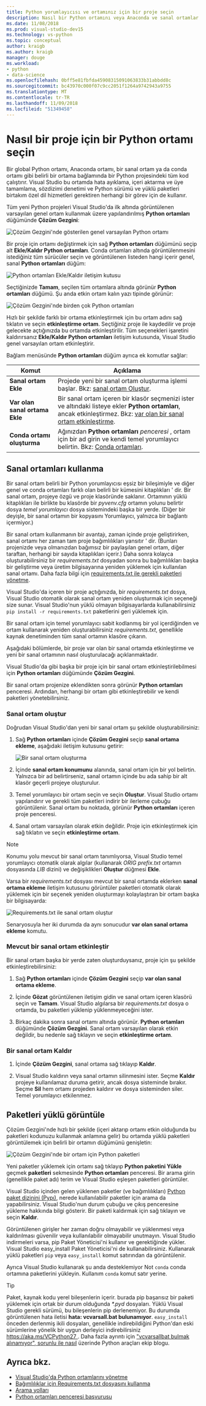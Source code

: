 ```yaml
---
title: Python yorumlayıcısı ve ortamınız için bir proje seçin
description: Nasıl bir Python ortamını veya Anaconda ve sanal ortamlar da dahil olmak üzere Visual Studio projesi için kullanılacak yorumlayıcı seçin.
ms.date: 11/08/2018
ms.prod: visual-studio-dev15
ms.technology: vs-python
ms.topic: conceptual
author: kraigb
ms.author: kraigb
manager: douge
ms.workload:
- python
- data-science
ms.openlocfilehash: 0bff5e81fbfda45908315091063833b31abbdd8c
ms.sourcegitcommit: bc43970c000f07c9cc2051f1264a9742943a9755
ms.translationtype: MT
ms.contentlocale: tr-TR
ms.lasthandoff: 11/09/2018
ms.locfileid: "51349458"
---
```

# <a name="how-to-select-a-python-environment-for-a-project"></a>Nasıl bir proje için bir Python ortamı seçin

Bir global Python ortamı, Anaconda ortamı, bir sanal ortam ya da conda ortamı gibi belirli bir ortama bağlamında bir Python projesindeki tüm kod çalıştırır. Visual Studio bu ortamda hata ayıklama, içeri aktarma ve üye tamamlama, sözdizimi denetimi ve Python sürümü ve yüklü paketleri birtakım özel dil hizmetleri gerektiren herhangi bir görev için de kullanır.

Tüm yeni Python projeleri Visual Studio'da ilk altında görüntülenen varsayılan genel ortam kullanmak üzere yapılandırılmış **Python ortamları** düğümünde **Çözüm Gezgini**:

![Çözüm Gezgini'nde gösterilen genel varsayılan Python ortamı](media/environments-project.png)

Bir proje için ortamı değiştirmek için sağ **Python ortamları** düğümünü seçip alt **Ekle/Kaldır Python ortamları**. Conda ortamları altında görüntülenmesini istediğiniz tüm sürücüler seçin ve görüntülenen listeden hangi içerir genel, sanal **Python ortamları** düğüm:

![Python ortamları Ekle/Kaldır iletişim kutusu](media/environments-add-remove.png)

Seçtiğinizde **Tamam**, seçilen tüm ortamlara altında görünür **Python ortamları** düğümü. Şu anda etkin ortam kalın yazı tipinde görünür:

![Çözüm Gezgini'nde birden çok Python ortamları](media/environments-project-multiple.png)

Hızlı bir şekilde farklı bir ortama etkinleştirmek için bu ortam adını sağ tıklatın ve seçin **etkinleştirme ortam**. Seçtiğiniz proje ile kaydedilir ve proje gelecekte açtığınızda bu ortamda etkinleştirilir. Tüm seçenekleri işaretini kaldırırsanız **Ekle/Kaldır Python ortamları** iletişim kutusunda, Visual Studio genel varsayılan ortam etkinleştirir.

Bağlam menüsünde **Python ortamları** düğüm ayrıca ek komutlar sağlar:

| Komut | Açıklama |
| --- | --- |
| **Sanal ortam Ekle** | Projede yeni bir sanal ortam oluşturma işlemi başlar. Bkz: [sanal ortam Oluştur](#create-a-virtual-environment). |
| **Var olan sanal ortama Ekle** | Bir sanal ortam içeren bir klasör seçmenizi ister ve altındaki listeye ekler **Python ortamları**, ancak etkinleştirmez. Bkz: [var olan bir sanal ortam etkinleştirme](#activate-an-existing-virtual-environment). |
| **Conda ortamı oluşturma** | Ağınızdan **Python ortamları** *penceresi* , ortam için bir ad girin ve kendi temel yorumlayıcı belirtin. Bkz: [Conda ortamları](managing-python-environments-in-visual-studio.md#conda-environments). |

## <a name="use-virtual-environments"></a>Sanal ortamları kullanma

Bir sanal ortam belirli bir Python yorumlayıcısı eşsiz bir bileşimiyle ve diğer genel ve conda ortamları farklı olan belirli bir kümesini kitaplıkları ' dir. Bir sanal ortam, projeye özgü ve proje klasöründe saklanır. Ortamının yüklü kitaplıkları ile birlikte bu klasörde bir *pyvenv.cfg* ortamın yolunu belirtir dosya *temel yorumlayıcı* dosya sistemindeki başka bir yerde. (Diğer bir deyişle, bir sanal ortamın bir kopyasını Yorumlayıcı, yalnızca bir bağlantı içermiyor.) 

Bir sanal ortam kullanmanın bir avantajı, zaman içinde proje geliştirirken, sanal ortamı her zaman tam proje bağımlılıkları yansıtır ' dir. (Bunları projenizde veya olmanızdan bağımsız bir paylaşılan genel ortam, diğer taraftan, herhangi bir sayıda kitaplıkları içerir.) Daha sonra kolayca oluşturabilirsiniz bir *requirements.txt* dosyadan sonra bu bağımlılıkları başka bir geliştirme veya üretim bilgisayarına yeniden yüklemek için kullanılan sanal ortamı. Daha fazla bilgi için [requirements.txt ile gerekli paketleri yönetme](managing-required-packages-with-requirements-txt.md).

Visual Studio'da içeren bir proje açtığınızda, bir *requirements.txt* dosya, Visual Studio otomatik olarak sanal ortam yeniden oluşturmak için seçeneği size sunar. Visual Studio'nun yüklü olmayan bilgisayarlarda kullanabilirsiniz `pip install -r requirements.txt` paketlerini geri yüklemek için.

Bir sanal ortam için temel yorumlayıcı sabit kodlanmış bir yol içerdiğinden ve ortam kullanarak yeniden oluşturabilirsiniz *requirements.txt*, genellikle kaynak denetiminden tüm sanal ortamın klasöre çıkarın.

Aşağıdaki bölümlerde, bir proje var olan bir sanal ortamda etkinleştirme ve yeni bir sanal ortamının nasıl oluşturulacağı açıklanmaktadır.

Visual Studio'da gibi başka bir proje için bir sanal ortam etkinleştirilebilmesi için **Python ortamları** düğümünde **Çözüm Gezgini**.

Bir sanal ortam projenize eklendikten sonra görünür **Python ortamları** penceresi. Ardından, herhangi bir ortam gibi etkinleştirebilir ve kendi paketleri yönetebilirsiniz.

### <a name="create-a-virtual-environment"></a>Sanal ortam oluştur

Doğrudan Visual Studio'dan yeni bir sanal ortam şu şekilde oluşturabilirsiniz:

1. Sağ **Python ortamları** içinde **Çözüm Gezgini** seçip **sanal ortama ekleme**, aşağıdaki iletişim kutusunu getirir:

    ![Bir sanal ortam oluşturma](media/environments-add-virtual-1.png)

1. İçinde **sanal ortam konumunu** alanında, sanal ortam için bir yol belirtin. Yalnızca bir ad belirtirseniz, sanal ortamın içinde bu ada sahip bir alt klasör geçerli projeye oluşturulur.

1. Temel yorumlayıcı bir ortam seçin ve seçin **Oluştur**. Visual Studio ortamı yapılandırır ve gerekli tüm paketleri indirir bir ilerleme çubuğu görüntülenir. Sanal ortam bu noktada, görünür **Python ortamları** içeren proje penceresi.

1. Sanal ortam varsayılan olarak etkin değildir. Proje için etkinleştirmek için sağ tıklatın ve seçin **etkinleştirme ortam**.

> [!Note]
> Konumu yolu mevcut bir sanal ortam tanımlıyorsa, Visual Studio temel yorumlayıcı otomatik olarak algılar (kullanarak *ORIG prefix.txt* ortamın dosyasında *LIB* dizini) ve değişiklikleri **Oluştur** düğmesi **Ekle**.
>
> Varsa bir *requirements.txt* dosyası mevcut bir sanal ortamda eklerken **sanal ortama ekleme** iletişim kutusunu görüntüler paketleri otomatik olarak yüklemek için bir seçenek yeniden oluşturmayı kolaylaştıran bir ortam başka bir bilgisayarda:
>
> ![Requirements.txt ile sanal ortam oluştur](media/environments-requirements-txt.png)
>
> Senaryosuyla her iki durumda da aynı sonucudur **var olan sanal ortama ekleme** komutu.

### <a name="activate-an-existing-virtual-environment"></a>Mevcut bir sanal ortam etkinleştir

Bir sanal ortam başka bir yerde zaten oluşturduysanız, proje için şu şekilde etkinleştirebilirsiniz:

1. Sağ **Python ortamları** içinde **Çözüm Gezgini** seçip **var olan sanal ortama ekleme**.

1. İçinde **Gözat** görüntülenen iletişim gidin ve sanal ortam içeren klasörü seçin ve **Tamam**. Visual Studio algılarsa bir *requirements.txt* dosya o ortamda, bu paketleri yüklenip yüklenmeyeceğini ister.

1. Birkaç dakika sonra sanal ortamı altında görünür. **Python ortamları** düğümünde **Çözüm Gezgini**. Sanal ortam varsayılan olarak etkin değildir, bu nedenle sağ tıklayın ve seçin **etkinleştirme ortam**.

### <a name="remove-a-virtual-environment"></a>Bir sanal ortam Kaldır

1. İçinde **Çözüm Gezgini**, sanal ortama sağ tıklayıp **Kaldır**.

1. Visual Studio kaldırın veya sanal ortamın silinmesini ister. Seçme **Kaldır** projeye kullanılamaz duruma getirir, ancak dosya sisteminde bırakır. Seçme **Sil** hem ortamı projeden kaldırır ve dosya sisteminden siler. Temel yorumlayıcı etkilenmez.

## <a name="view-installed-packages"></a>Paketleri yüklü görüntüle

Çözüm Gezgini'nde hızlı bir şekilde (içeri aktarıp ortamı etkin olduğunda bu paketleri kodunuzu kullanmak anlamına gelir) bu ortamda yüklü paketleri görüntülemek için belirli bir ortamın düğümünü genişletin:

![Çözüm Gezgini'nde bir ortam için Python paketleri](media/environments-installed-packages.png)

Yeni paketler yüklemek için ortamı sağ tıklayıp **Python paketini Yükle** geçmek **paketleri** sekmesinde **Python ortamları** penceresi. Bir arama girin (genellikle paket adı) terim ve Visual Studio eşleşen paketleri görüntüler.

Visual Studio içinden gelen yüklenen paketler (ve bağımlılıkları) [Python paket dizinini (Pypı)](https://pypi.org), nerede kullanılabilir paketler için arama da yapabilirsiniz. Visual Studio'nun durum çubuğu ve çıkış penceresine yükleme hakkında bilgi gösterir. Bir paketi kaldırmak için sağ tıklayın ve seçin **Kaldır**.

Görüntülenen girişler her zaman doğru olmayabilir ve yüklenmesi veya kaldırılması güvenilir veya kullanılabilir olmayabilir unutmayın. Visual Studio indirmeleri varsa, pip Paket Yöneticisi'ni kullanır ve gerektiğinde yükler. Visual Studio easy_install Paket Yöneticisi'ni de kullanabilirsiniz. Kullanarak yüklü paketleri `pip` veya `easy_install` komut satırından da görüntülenir.

Ayrıca Visual Studio kullanarak şu anda desteklemiyor Not `conda` conda ortamına paketlerini yükleyin. Kullanım `conda` komut satır yerine.

> [!Tip]
> Paket, kaynak kodu yerel bileşenlerin içerir. burada pip başarısız bir paketi yüklemek için ortak bir durum olduğunda  *\*.pyd* dosyaları. Yüklü Visual Studio gerekli sürümü, bu bileşenlerin pip derlenemiyor. Bu durumda görüntülenen hata iletisi **hata: vcvarsall.bat bulunamıyor**. `easy_install` önceden derlenmiş ikili dosyaları, genellikle indirebildiğini Python'dan eski sürümlerine yönelik bir uygun derleyici indirebilirsiniz [ https://aka.ms/VCPython27 ](https://aka.ms/VCPython27). Daha fazla ayrıntı için ["vcvarsallbat bulmak alınamıyor", sorunlu ile nasıl](https://blogs.msdn.microsoft.com/pythonengineering/2016/04/11/unable-to-find-vcvarsall-bat/) üzerinde Python araçları ekip blogu.

## <a name="see-also"></a>Ayrıca bkz.

- [Visual Studio'da Python ortamlarını yönetme](managing-python-environments-in-visual-studio.md)
- [Bağımlılıklar için Requirements.txt dosyasını kullanma](managing-required-packages-with-requirements-txt.md)
- [Arama yolları](search-paths.md)
- [Python ortamları penceresi başvurusu](python-environments-window-tab-reference.md)
